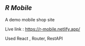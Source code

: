 ## **_R Mobile_**

A demo mobile shop site

Live link : https://r-mobile.netlify.app/

Used React , Router, RestAPI
